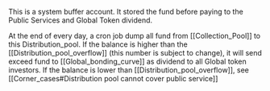 This is a system buffer account. It stored the fund before paying to the Public Services and Global Token dividend.

At the end of every day, a cron job dump all fund from [[Collection_Pool]] to this Distribution_pool. If the balance is higher than the [[Distribution_pool_overflow]] (this number is subject to change), it will send exceed fund to [[Global_bonding_curve]] as dividend to all Global token investors. If the balance is lower than [[Distribution_pool_overflow]], see [[Corner_cases#Distribution pool cannot cover public service]]
